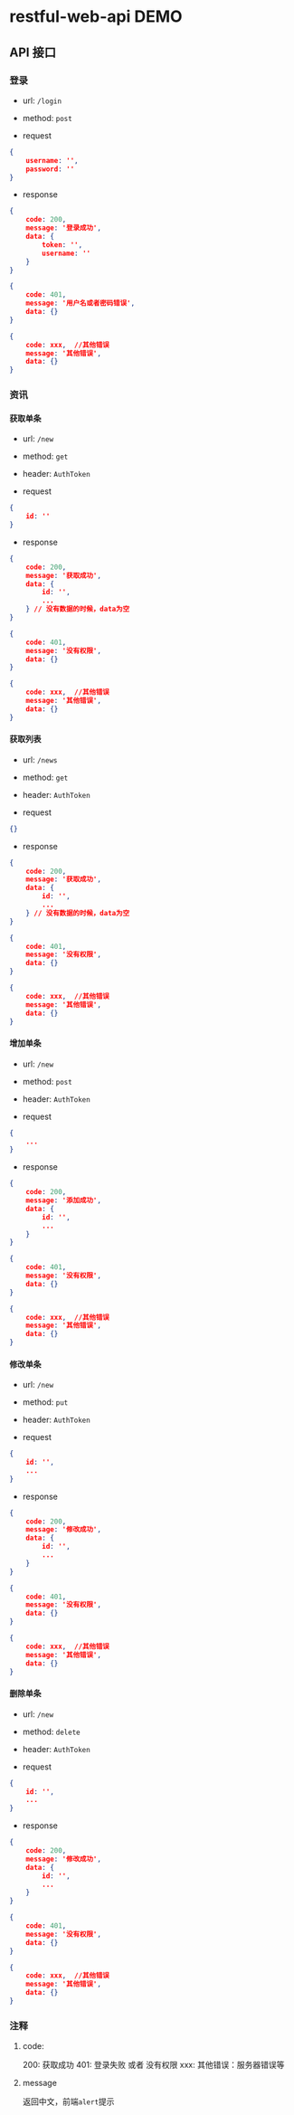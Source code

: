 # restful-web-api DEMO

## API 接口

### 登录

- url: `/login`

- method: `post`

- request

```json
{
    username: '',
    password: ''
}
```

- response

```json
{
    code: 200,
    message: '登录成功',
    data: {
        token: '',
        username: ''
    }
}
```

```json
{
    code: 401,
    message: '用户名或者密码错误', 
    data: {}
}
```

```json
{
    code: xxx,  //其他错误
    message: '其他错误', 
    data: {}
}
```

### 资讯

#### 获取单条

- url: `/new`

- method: `get`

- header: `AuthToken`

- request

```json
{
    id: ''
}
```

- response

```json
{
    code: 200,
    message: '获取成功',
    data: {
        id: '',
        ...
    } // 没有数据的时候，data为空
}
```

```json
{
    code: 401,
    message: '没有权限', 
    data: {}
}
```

```json
{
    code: xxx,  //其他错误
    message: '其他错误', 
    data: {}
}
```

#### 获取列表

- url: `/news`

- method: `get`

- header: `AuthToken`

- request

```json
{}
```

- response

```json
{
    code: 200,
    message: '获取成功',
    data: {
        id: '',
        ...
    } // 没有数据的时候，data为空
}
```

```json
{
    code: 401,
    message: '没有权限', 
    data: {}
}
```

```json
{
    code: xxx,  //其他错误
    message: '其他错误', 
    data: {}
}
```

#### 增加单条

- url: `/new`

- method: `post`

- header: `AuthToken`

- request

```json
{
    ...
}
```

- response

```json
{
    code: 200,
    message: '添加成功',
    data: {
        id: '',
        ...
    }
}
```

```json
{
    code: 401,
    message: '没有权限', 
    data: {}
}
```

```json
{
    code: xxx,  //其他错误
    message: '其他错误', 
    data: {}
}
```

#### 修改单条

- url: `/new`

- method: `put`

- header: `AuthToken`

- request

```json
{
    id: '',
    ...
}
```

- response

```json
{
    code: 200,
    message: '修改成功',
    data: {
        id: '',
        ...
    }
}
```

```json
{
    code: 401,
    message: '没有权限', 
    data: {}
}
```

```json
{
    code: xxx,  //其他错误
    message: '其他错误', 
    data: {}
}
```

#### 删除单条

- url: `/new`

- method: `delete`

- header: `AuthToken`

- request

```json
{
    id: '',
    ...
}
```

- response

```json
{
    code: 200,
    message: '修改成功',
    data: {
        id: '',
        ...
    }
}
```

```json
{
    code: 401,
    message: '没有权限', 
    data: {}
}
```

```json
{
    code: xxx,  //其他错误
    message: '其他错误', 
    data: {}
}
```

### 注释

1. code: 

    200: 获取成功
    401: 登录失败 或者 没有权限
    xxx: 其他错误：服务器错误等

2. message
 
    返回中文，前端`alert`提示
    



